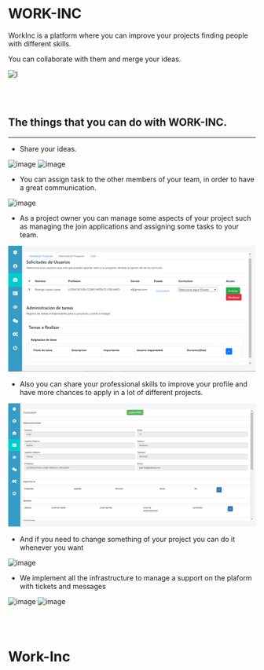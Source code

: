 # **WORK-INC**

WorkInc is a platform where you can improve your projects finding people with different skills.

You can collaborate with them and merge your ideas.

![l](https://user-images.githubusercontent.com/85517698/129466796-6de17834-2871-4c67-8ecd-b145b7786c23.png)


<br/><br/>

## **The things that you can do with WORK-INC.**

---

* Share your ideas.

![image](https://user-images.githubusercontent.com/85517698/129466862-dcc36de4-365a-48cf-b342-038dd39b731e.png)
![image](https://user-images.githubusercontent.com/85517698/129466870-0b1dfd75-6e0b-40ef-9af1-9e8c84abca09.png)


* You can assign task to the other members of your team, in order to have a great communication.

![image](https://user-images.githubusercontent.com/85517698/129466909-ed3f848d-da60-4295-bcf1-0004d5255aeb.png)

* As a project owner you can manage some aspects of your project such as managing the join applications and assigning some tasks to your team.

![Manage project](https://raw.githubusercontent.com/JuanBeltranG/ResourcesJBG/master/Work-Inc/Manage-Project.png)

* Also you can share your professional skills to improve your profile and have more chances to apply in a lot of different projects.

![Resume section](https://raw.githubusercontent.com/JuanBeltranG/ResourcesJBG/master/Work-Inc/Resume.png)

* And if you need to change something of your project you can do it whenever you want

![image](https://user-images.githubusercontent.com/85517698/129467008-5ea67778-c0df-4605-9db7-bb6cca96ed12.png)

* We implement all the infrastructure to manage a support on the plaform with tickets and messages 

![image](https://user-images.githubusercontent.com/85517698/129467092-7baa81c3-3f65-4347-9ea9-6c5bcecfec85.png)
![image](https://user-images.githubusercontent.com/85517698/129467103-1cce771e-8626-4eb2-b5b2-5132f2ce8da3.png)


<br/><br/>

# Work-Inc

